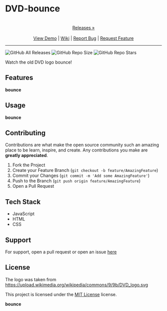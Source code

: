 
# DVD-bounce

<p align="center">
  <p align="center">
    <br />
    <a href="https://github.com/ScorchChamp/DVD-bounce/releases/">Releases &#187;</a>
    <br />
    <br />
    <a href="https://github.com/ScorchChamp/DVD-bounce">View Demo</a> |
    <a href="https://github.com/ScorchChamp/DVD-bounce/wiki">Wiki</a> |
    <a href="https://github.com/ScorchChamp/DVD-bounce/issues">Report Bug</a> |
    <a href="https://github.com/ScorchChamp/DVD-bounce/issues">Request Feature</a>
  </p>
</p>


-------------
![GitHub All Releases](https://img.shields.io/github/downloads/ScorchChamp/DVD-bounce/total?style=for-the-badge)
![GitHub Repo Size](https://img.shields.io/github/repo-size/ScorchChamp/DVD-bounce?style=for-the-badge)
![GitHub Repo Stars](https://img.shields.io/github/stars/ScorchChamp/DVD-bounce?style=for-the-badge)



Watch the old DVD logo bounce!

## Features

**bounce**

## Usage

**bounce**

## Contributing

Contributions are what make the open source community such an amazing place to be learn, inspire, and create. Any contributions you make are **greatly appreciated**.

1. Fork the Project
2. Create your Feature Branch (`git checkout -b feature/AmazingFeature`)
3. Commit your Changes (`git commit -m 'Add some AmazingFeature'`)
4. Push to the Branch (`git push origin feature/AmazingFeature`)
5. Open a Pull Request


## Tech Stack

 - JavaScript
 - HTML
 - CSS

## Support

For support, open a pull request or open an issue [here](https://github.com/ScorchChamp/DVD-bounce/issues/new)

## License

The logo was taken from https://upload.wikimedia.org/wikipedia/commons/9/9b/DVD_logo.svg

This project is licensed under the <a href="https://api.github.com/licenses/mit}">MIT License</a> license.
        
**bounce**